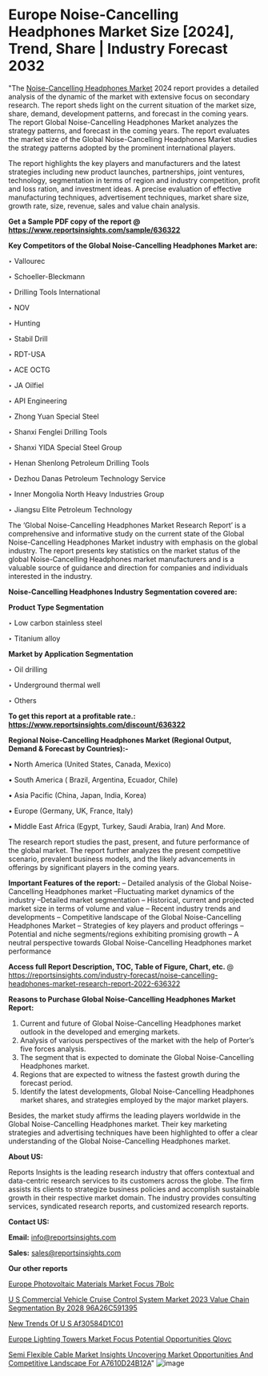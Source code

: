 # Europe Noise-Cancelling Headphones Market Size [2024], Trend, Share | Industry Forecast 2032

"The <a href=https://www.reportsinsights.com/sample/636322>Noise-Cancelling Headphones Market</a> 2024 report provides a detailed analysis of the dynamic of the market with extensive focus on secondary research. The report sheds light on the current situation of the market size, share, demand, development patterns, and forecast in the coming years. The report Global Noise-Cancelling Headphones Market analyzes the strategy patterns, and forecast in the coming years. The report evaluates the market size of the Global Noise-Cancelling Headphones Market studies the strategy patterns adopted by the prominent international players.

The report highlights the key players and manufacturers and the latest strategies including new product launches, partnerships, joint ventures, technology, segmentation in terms of region and industry competition, profit and loss ration, and investment ideas. A precise evaluation of effective manufacturing techniques, advertisement techniques, market share size, growth rate, size, revenue, sales and value chain analysis.

<strong>Get a Sample PDF copy of the report @ <a href=https://www.reportsinsights.com/sample/636322 style=color:#0000ff;>https://www.reportsinsights.com/sample/636322</a></strong>

<strong>Key Competitors of the Global Noise-Cancelling Headphones Market are:</strong>

‣ Vallourec

‣ Schoeller-Bleckmann

‣ Drilling Tools International

‣ NOV

‣ Hunting

‣ Stabil Drill

‣ RDT-USA

‣ ACE OCTG

‣ JA Oilfiel

‣ API Engineering

‣ Zhong Yuan Special Steel

‣ Shanxi Fenglei Drilling Tools

‣ Shanxi YIDA Special Steel Group

‣ Henan Shenlong Petroleum Drilling Tools

‣ Dezhou Danas Petroleum Technology Service

‣ Inner Mongolia North Heavy Industries Group

‣ Jiangsu Elite Petroleum Technology

The ‘Global Noise-Cancelling Headphones Market Research Report’ is a comprehensive and informative study on the current state of the Global Noise-Cancelling Headphones Market industry with emphasis on the global industry. The report presents key statistics on the market status of the global Noise-Cancelling Headphones market manufacturers and is a valuable source of guidance and direction for companies and individuals interested in the industry.

<strong>Noise-Cancelling Headphones Industry Segmentation covered are:</strong>

<strong>Product Type Segmentation</strong>

‣    Low carbon stainless steel

‣ Titanium alloy

<strong>Market by Application Segmentation</strong>

‣   Oil drilling

‣ Underground thermal well

‣ Others

<strong>To get this report at a profitable rate.: <a href=https://www.reportsinsights.com/discount/636322 style=color:#0000ff;>https://www.reportsinsights.com/discount/636322</a></strong>

<strong>Regional Noise-Cancelling Headphones Market (Regional Output, Demand &amp; Forecast by Countries):-</strong>

• North America (United States, Canada, Mexico)

• South America ( Brazil, Argentina, Ecuador, Chile)

• Asia Pacific (China, Japan, India, Korea)

• Europe (Germany, UK, France, Italy)

• Middle East Africa (Egypt, Turkey, Saudi Arabia, Iran) And More.

The research report studies the past, present, and future performance of the global market. The report further analyzes the present competitive scenario, prevalent business models, and the likely advancements in offerings by significant players in the coming years.

<strong>Important Features of the report:</strong>
– Detailed analysis of the Global Noise-Cancelling Headphones market
–Fluctuating market dynamics of the industry
–Detailed market segmentation
– Historical, current and projected market size in terms of volume and value
– Recent industry trends and developments
– Competitive landscape of the Global Noise-Cancelling Headphones Market
– Strategies of key players and product offerings
– Potential and niche segments/regions exhibiting promising growth
– A neutral perspective towards Global Noise-Cancelling Headphones market performance

<strong>Access full Report Description, TOC, Table of Figure, Chart, etc. </strong>@   <a href=https://reportsinsights.com/industry-forecast/noise-cancelling-headphones-market-research-report-2022-636322 style=color:#0000ff;>https://reportsinsights.com/industry-forecast/noise-cancelling-headphones-market-research-report-2022-636322</a>

<strong>Reasons to Purchase Global Noise-Cancelling Headphones Market Report:</strong>
1. Current and future of Global Noise-Cancelling Headphones market outlook in the developed and emerging markets.
2. Analysis of various perspectives of the market with the help of Porter’s five forces analysis.
3. The segment that is expected to dominate the Global Noise-Cancelling Headphones market.
4. Regions that are expected to witness the fastest growth during the forecast period.
5. Identify the latest developments, Global Noise-Cancelling Headphones market shares, and strategies employed by the major market players.

Besides, the market study affirms the leading players worldwide in the Global Noise-Cancelling Headphones market. Their key marketing strategies and advertising techniques have been highlighted to offer a clear understanding of the Global Noise-Cancelling Headphones market.

<strong><strong>About US</strong>:</strong>

Reports Insights is the leading research industry that offers contextual and data-centric research services to its customers across the globe. The firm assists its clients to strategize business policies and accomplish sustainable growth in their respective market domain. The industry provides consulting services, syndicated research reports, and customized research reports.

<strong>Contact US:</strong>

<p class=><b>Email:</b> <a href=mailto:info@reportsinsights.com>info@reportsinsights.com</a></p>
<p class=><b>Sales:</b> <a href=mailto:sales@reportsinsights.com>sales@reportsinsights.com</a></p>

<strong>Our other reports</strong>

<a href=https://www.linkedin.com/pulse/europe-photovoltaic-materials-market-focus-7bolc/>Europe Photovoltaic Materials Market Focus 7Bolc</a>

<a href=https://medium.com/@swatiga40/u-s-commercial-vehicle-cruise-control-system-market-2023-value-chain-segmentation-by-2028-96a26c591395>U S Commercial Vehicle Cruise Control System Market 2023 Value Chain Segmentation By 2028 96A26C591395</a>

<a href=https://medium.com/@a86515711/new-trends-of-u-s-af30584d1c01>New Trends Of U S Af30584D1C01</a>

<a href=https://www.linkedin.com/pulse/europe-lighting-towers-market-focus-potential-opportunities-qlovc/>Europe Lighting Towers Market Focus Potential Opportunities Qlovc</a>

<a href=https://medium.com/@jadhaosuchit578/semi-flexible-cable-market-insights-uncovering-market-opportunities-and-competitive-landscape-for-a7610d24b12a>Semi Flexible Cable Market Insights Uncovering Market Opportunities And Competitive Landscape For A7610D24B12A</a>"
![image](https://github.com/Reportsinsights123/RIgrowth/assets/158415881/598fb054-4049-4489-bb94-bdd224878f3a)

